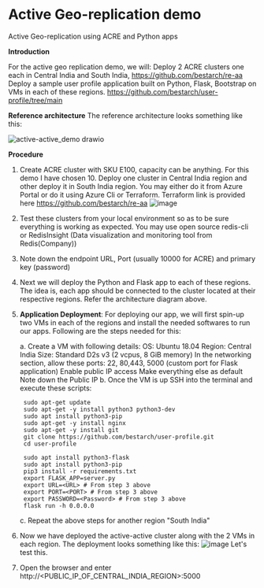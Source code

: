 # Active Geo-replication demo
Active Geo-replication using ACRE and Python apps


**Introduction**

For the active geo replication demo, we will:
Deploy 2 ACRE clusters one each in Central India and South India, https://github.com/bestarch/re-aa
Deploy a sample user profile application built on Python, Flask, Bootstrap on VMs in each of these regions. https://github.com/bestarch/user-profile/tree/main

**Reference architecture**
The reference architecture looks something like this:

![active-active_demo drawio](https://user-images.githubusercontent.com/26322220/143983665-19d3bcd9-dc9d-4702-becc-0b705a3ad9d9.png)


**Procedure**
1. Create ACRE cluster with SKU E100, capacity can be anything. For this demo I have chosen 10. Deploy one cluster in Central India region and other deploy it in South India region. You may either do it from Azure Portal or do it using Azure Cli or Terraform. Terraform link is provided here https://github.com/bestarch/re-aa
![image](https://user-images.githubusercontent.com/26322220/143982955-381f77b0-33db-4eb1-93df-8819192d7ae2.png)

2. Test these clusters from your local environment so as to be sure everything is working as expected. You may use open source redis-cli or RedisInsight (Data visualization and monitoring tool from Redis(Company))

3. Note down the endpoint URL, Port (usually 10000 for ACRE) and primary key (password)

4. Next we will deploy the Python and Flask app to each of these regions. The idea is, each app should be connected to the cluster located at their respective regions. Refer the architecture diagram above.

5. **Application Deployment**: For deploying our app, we will first spin-up two VMs in each of the regions and install the needed softwares to run our apps. Following are the steps needed for this:

    a. Create a VM with following details:
        OS: Ubuntu 18.04 
        Region: Central India
        Size: Standard D2s v3 (2 vcpus, 8 GiB memory)
        In the networking section, allow these ports: 22, 80,443, 5000 (custom port for Flask application)
        Enable public IP access
        Make everything else as default
        Note down the Public IP 
    b. Once the VM is up SSH into the terminal and execute these scripts:

        sudo apt-get update
        sudo apt-get -y install python3 python3-dev
        sudo apt install python3-pip
        sudo apt-get -y install nginx
        sudo apt-get -y install git
        git clone https://github.com/bestarch/user-profile.git
        cd user-profile

        sudo apt install python3-flask
        sudo apt install python3-pip
        pip3 install -r requirements.txt
        export FLASK_APP=server.py
        export URL=<URL> # From step 3 above
        export PORT=<PORT> # From step 3 above
        export PASSWORD=<Password> # From step 3 above
        flask run -h 0.0.0.0

    c.  Repeat the above steps for another region "South India"

6. Now we have deployed the active-active cluster along with the 2 VMs in each region. The deployment looks something like this:
![image](https://user-images.githubusercontent.com/26322220/144066272-4628370d-ba1d-4567-a1be-ceb1436e547f.png)
Let's test this.

7. Open the browser and enter http://<PUBLIC_IP_OF_CENTRAL_INDIA_REGION>:5000



